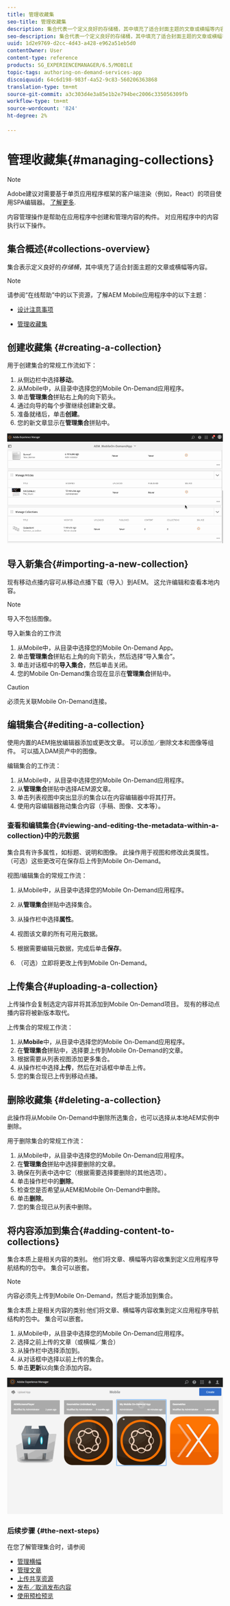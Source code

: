 ```yaml
---
title: 管理收藏集
seo-title: 管理收藏集
description: 集合代表一个定义良好的存储桶，其中填充了适合封面主题的文章或横幅等内容。 可查看本页以了解更多信息。
seo-description: 集合代表一个定义良好的存储桶，其中填充了适合封面主题的文章或横幅等内容。 可查看本页以了解更多信息。
uuid: 1d2e9769-d2cc-4d43-a428-e962a51eb5d0
contentOwner: User
content-type: reference
products: SG_EXPERIENCEMANAGER/6.5/MOBILE
topic-tags: authoring-on-demand-services-app
discoiquuid: 64c6d198-983f-4a52-9c83-560206363868
translation-type: tm+mt
source-git-commit: a3c303d4e3a85e1b2e794bec2006c335056309fb
workflow-type: tm+mt
source-wordcount: '824'
ht-degree: 2%

---
```



# 管理收藏集{#managing-collections}

>[!NOTE]
>
>Adobe建议对需要基于单页应用程序框架的客户端渲染（例如，React）的项目使用SPA编辑器。 [了解更多](/help/sites-developing/spa-overview.md).

内容管理操作是帮助在应用程序中创建和管理内容的构件。 对应用程序中的内容执行以下操作。

## 集合概述{#collections-overview}

集合表示定义良好的&#x200B;*存储桶*，其中填充了适合封面主题的文章或横幅等内容。

>[!NOTE]
>
>请参阅“在线帮助”中的以下资源，了解AEM Mobile应用程序中的以下主题：
>
>* [设计注意事项](https://helpx.adobe.com/digital-publishing-solution/help/design-app.html)
   >
   >
* [管理收藏集](https://helpx.adobe.com/digital-publishing-solution/help/creating-collections.html)

>



## 创建收藏集 {#creating-a-collection}

用于创建集合的常规工作流如下：

1. 从侧边栏中选择&#x200B;**移动**。
1. 从Mobile中，从目录中选择您的Mobile On-Demand应用程序。
1. 单击&#x200B;**管理集合**&#x200B;拼贴右上角的向下箭头。
1. 通过向导的每个步骤继续创建新文章。
1. 准备就绪后，单击&#x200B;**创建**。
1. 您的新文章显示在&#x200B;**管理集合**&#x200B;拼贴中。

![chlimage_1-1](assets/chlimage_1-1.gif)

## 导入新集合{#importing-a-new-collection}

现有移动点播内容可从移动点播下载（导入）到AEM。 这允许编辑和查看本地内容。

>[!NOTE]
>
>导入不包括图像。

导入新集合的工作流

1. 从Mobile中，从目录中选择您的Mobile On-Demand App。
1. 单击&#x200B;**管理集合**&#x200B;拼贴右上角的向下箭头，然后选择“导入集合”。
1. 单击对话框中的&#x200B;**导入集合**，然后单击关闭。
1. 您的Mobile On-Demand集合现在显示在&#x200B;**管理集合**&#x200B;拼贴中。

>[!CAUTION]
>
>必须先关联Mobile On-Demand连接。

## 编辑集合{#editing-a-collection}

使用内置的AEM拖放编辑器添加或更改文章。 可以添加／删除文本和图像等组件。 可以插入DAM资产中的图像。

编辑集合的工作流：

1. 从Mobile中，从目录中选择您的Mobile On-Demand应用程序。
1. 从&#x200B;**管理集合**&#x200B;拼贴中选择AEM源文章。
1. 单击列表视图中突出显示的集合以在内容编辑器中将其打开。
1. 使用内容编辑器拖动集合内容（手稿、图像、文本等）。

### 查看和编辑集合{#viewing-and-editing-the-metadata-within-a-collection}中的元数据

集合具有许多属性，如标题、说明和图像。 此操作用于视图和修改此类属性。 （可选）这些更改可在保存后上传到Mobile On-Demand。

视图/编辑集合的常规工作流：

1. 从Mobile中，从目录中选择您的Mobile On-Demand应用程序。
1. 从&#x200B;**管理集合**&#x200B;拼贴中选择集合。

1. 从操作栏中选择&#x200B;**属性**。
1. 视图该文章的所有可用元数据。
1. 根据需要编辑元数据，完成后单击&#x200B;**保存**。
1. （可选）立即将更改上传到Mobile On-Demand。

## 上传集合{#uploading-a-collection}

上传操作会复制选定内容并将其添加到Mobile On-Demand项目。 现有的移动点播内容将被新版本取代。

上传集合的常规工作流：

1. 从&#x200B;**Mobile**&#x200B;中，从目录中选择您的Mobile On-Demand应用程序。
1. 在&#x200B;**管理集合**&#x200B;拼贴中，选择要上传到Mobile On-Demand的文章。
1. 根据需要从列表视图添加更多集合。
1. 从操作栏中选择&#x200B;**上传**，然后在对话框中单击上传。
1. 您的集合现已上传到移动点播。

## 删除收藏集 {#deleting-a-collection}

此操作将从Mobile On-Demand中删除所选集合，也可以选择从本地AEM实例中删除。

用于删除集合的常规工作流：

1. 从Mobile中，从目录中选择您的Mobile On-Demand应用程序。
1. 在&#x200B;**管理集合**&#x200B;拼贴中选择要删除的文章。
1. 确保在列表中选中它（根据需要选择要删除的其他选项）。
1. 单击操作栏中的&#x200B;**删除**。
1. 检查您是否希望从AEM和Mobile On-Demand中删除。
1. 单击&#x200B;**删除**。
1. 您的集合现已从列表中删除。

## 将内容添加到集合{#adding-content-to-collections}

集合本质上是相关内容的类别。 他们将文章、横幅等内容收集到定义应用程序导航结构的包中。 集合可以嵌套。

>[!NOTE]
>
>内容必须先上传到Mobile On-Demand，然后才能添加到集合。

集合本质上是相关内容的类别:他们将文章、横幅等内容收集到定义应用程序导航结构的包中。 集合可以嵌套。

1. 从Mobile中，从目录中选择您的Mobile On-Demand应用程序。
1. 选择之前上传的文章（或横幅／集合）
1. 从操作栏中选择添加到。
1. 从对话框中选择以前上传的集合。
1. 单击&#x200B;**更新**&#x200B;以向集合添加内容。

![chlimage_1-2](assets/chlimage_1-2.gif)

### 后续步骤 {#the-next-steps}

在您了解管理集合时，请参阅

* [管理横幅](/help/mobile/mobile-on-demand-managing-banners.md)
* [管理文章](/help/mobile/mobile-on-demand-managing-articles.md)
* [上传共享资源](/help/mobile/mobile-on-demand-shared-resources.md)
* [发布／取消发布内容](/help/mobile/mobile-on-demand-publishing-unpublishing.md)
* [使用预检预览](/help/mobile/aem-mobile-manage-ondemand-services.md)
